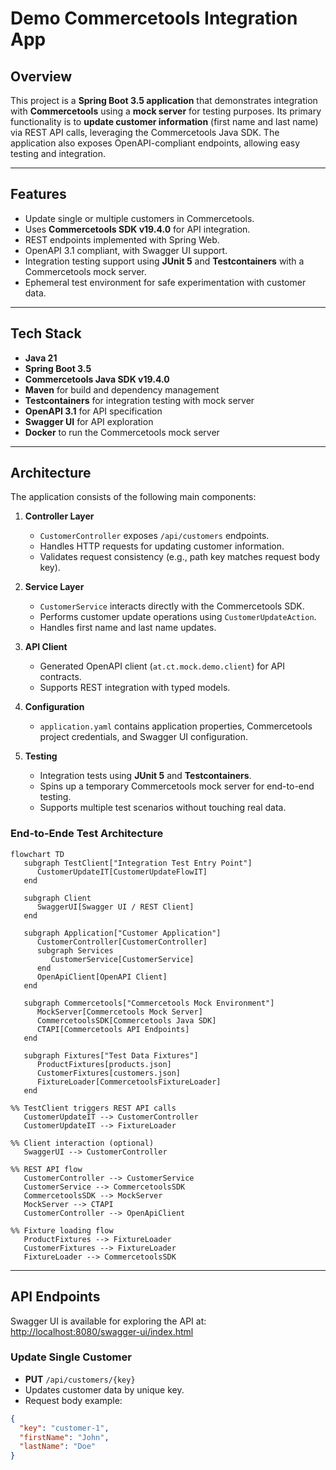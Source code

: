 # Demo Commercetools Integration App

## Overview

This project is a **Spring Boot 3.5 application** that demonstrates integration with **Commercetools** using a **mock server** for testing purposes. Its primary functionality is to **update customer information** (first name and last name) via REST API calls, leveraging the Commercetools Java SDK. The application also exposes OpenAPI-compliant endpoints, allowing easy testing and integration.

---

## Features

- Update single or multiple customers in Commercetools.
- Uses **Commercetools SDK v19.4.0** for API integration.
- REST endpoints implemented with Spring Web.
- OpenAPI 3.1 compliant, with Swagger UI support.
- Integration testing support using **JUnit 5** and **Testcontainers** with a Commercetools mock server.
- Ephemeral test environment for safe experimentation with customer data.

---

## Tech Stack

- **Java 21**
- **Spring Boot 3.5**
- **Commercetools Java SDK v19.4.0**
- **Maven** for build and dependency management
- **Testcontainers** for integration testing with mock server
- **OpenAPI 3.1** for API specification
- **Swagger UI** for API exploration
- **Docker** to run the Commercetools mock server

---

## Architecture

The application consists of the following main components:

1. **Controller Layer**
   - `CustomerController` exposes `/api/customers` endpoints.
   - Handles HTTP requests for updating customer information.
   - Validates request consistency (e.g., path key matches request body key).

2. **Service Layer**
   - `CustomerService` interacts directly with the Commercetools SDK.
   - Performs customer update operations using `CustomerUpdateAction`.
   - Handles first name and last name updates.

3. **API Client**
   - Generated OpenAPI client (`at.ct.mock.demo.client`) for API contracts.
   - Supports REST integration with typed models.

4. **Configuration**
   - `application.yaml` contains application properties, Commercetools project credentials, and Swagger UI configuration.

5. **Testing**
   - Integration tests using **JUnit 5** and **Testcontainers**.
   - Spins up a temporary Commercetools mock server for end-to-end testing.
   - Supports multiple test scenarios without touching real data.

### End-to-Ende Test Architecture

```mermaid
flowchart TD
   subgraph TestClient["Integration Test Entry Point"]
      CustomerUpdateIT[CustomerUpdateFlowIT]
   end

   subgraph Client
      SwaggerUI[Swagger UI / REST Client]
   end

   subgraph Application["Customer Application"]
      CustomerController[CustomerController]
      subgraph Services
         CustomerService[CustomerService]
      end
      OpenApiClient[OpenAPI Client]
   end

   subgraph Commercetools["Commercetools Mock Environment"]
      MockServer[Commercetools Mock Server]
      CommercetoolsSDK[Commercetools Java SDK]
      CTAPI[Commercetools API Endpoints]
   end

   subgraph Fixtures["Test Data Fixtures"]
      ProductFixtures[products.json]
      CustomerFixtures[customers.json]
      FixtureLoader[CommercetoolsFixtureLoader]
   end

%% TestClient triggers REST API calls
   CustomerUpdateIT --> CustomerController
   CustomerUpdateIT --> FixtureLoader

%% Client interaction (optional)
   SwaggerUI --> CustomerController

%% REST API flow
   CustomerController --> CustomerService
   CustomerService --> CommercetoolsSDK
   CommercetoolsSDK --> MockServer
   MockServer --> CTAPI
   CustomerController --> OpenApiClient

%% Fixture loading flow
   ProductFixtures --> FixtureLoader
   CustomerFixtures --> FixtureLoader
   FixtureLoader --> CommercetoolsSDK
```
---

## API Endpoints
Swagger UI is available for exploring the API at:  
[http://localhost:8080/swagger-ui/index.html](http://localhost:8080/swagger-ui/index.html)
### Update Single Customer

- **PUT** `/api/customers/{key}`
- Updates customer data by unique key.
- Request body example:

```json
{
  "key": "customer-1",
  "firstName": "John",
  "lastName": "Doe"
}
```




